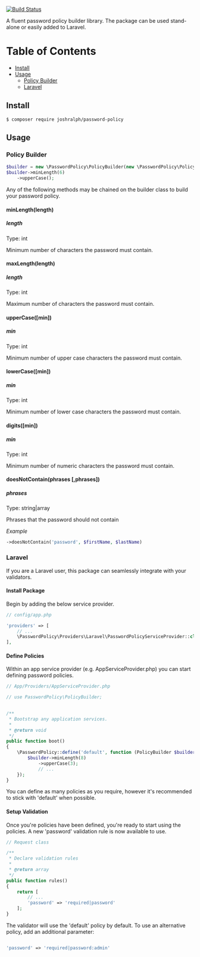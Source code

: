 [![Build Status](https://api.travis-ci.org/joshralph93/password-policy.svg?branch=master)](https://travis-ci.org/joshralph93/password-policy)

A fluent password policy builder library. The package can be used stand-alone or easily added to Laravel. 

# Table of Contents
- [Install](#install)
- [Usage](#usage)
    - [Policy Builder](#policy-builder)
    - [Laravel](#larave)

## Install
```
$ composer require joshralph/password-policy
```

## Usage

### Policy Builder

```php
$builder = new \PasswordPolicy\PolicyBuilder(new \PasswordPolicy\Policy);
$builder->minLength(6)
    ->upperCase();
```

Any of the following methods may be chained on the builder class to build your password policy.

#### minLength(length)

##### length
Type: int

Minimum number of characters the password must contain.

#### maxLength(length)

##### length
Type: int

Maximum number of characters the password must contain.

#### upperCase([min])

##### min
Type: int

Minimum number of upper case characters the password must contain.

#### lowerCase([min])

##### min
Type: int

Minimum number of lower case characters the password must contain.

#### digits([min])

##### min
Type: int

Minimum number of numeric characters the password must contain.

#### doesNotContain(phrases [,phrases])

##### phrases
Type: string|array

Phrases that the password should not contain

*Example*

```php
->doesNotContain('password', $firstName, $lastName)
```

### Laravel

If you are a Laravel user, this package can seamlessly integrate with your validators.

#### Install Package

Begin by adding the below service provider.
```php
// config/app.php

'providers' => [
    // ...
    \PasswordPolicy\Providers\Laravel\PasswordPolicyServiceProvider::class,
],
```

#### Define Policies

Within an app service provider (e.g. AppServiceProvider.php) you can start defining password policies.

```php
// App/Providers/AppServiceProvider.php

// use PasswordPolicy\PolicyBuilder;
 

/**
 * Bootstrap any application services.
 *
 * @return void
 */
public function boot()
{
    \PasswordPolicy::define('default', function (PolicyBuilder $builder) {
        $builder->minLength(8)
            ->upperCase(3);
            // ...
    });
}
```

You can define as many policies as you require, however it's recommended to stick with 'default' when possible.

#### Setup Validation

Once you're policies have been defined, you're ready to start using the policies. A new 'password' validation rule is now available to use.

```php
// Request class

/**
 * Declare validation rules
 * 
 * @return array
 */
public function rules()
{
    return [
        // ...
        'password' => 'required|password'
    ];
}

```

The validator will use the 'default' policy by default. To use an alternative policy, add an additional parameter:
```php

'password' => 'required|password:admin'

```